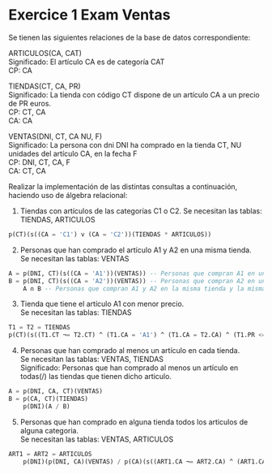 # Exercice 1 Exam Ventas

Se tienen las siguientes relaciones de la base de datos correspondiente:

ARTICULOS(CA, CAT)\
Significado: El artículo CA es de categoría CAT\
CP: CA

TIENDAS(CT, CA, PR)\
Significado: La tienda con código CT dispone de un artículo CA a un precio de PR euros.\
CP: CT, CA\
CA: CA

VENTAS(DNI, CT, CA NU, F)\
Significado: La persona con dni DNI ha comprado en la tienda CT, NU unidades del artículo CA, en la fecha F\
CP: DNI, CT, CA, F\
CA: CT, CA

Realizar la implementación de las distintas consultas a continuación, haciendo uso de álgebra relacional:

1) Tiendas con artículos de las categorías C1 o C2.
Se necesitan las tablas: TIENDAS, ARTICULOS
```sql
p(CT)(s((CA = 'C1') v (CA = 'C2'))(TIENDAS * ARTICULOS))
```

2) Personas que han comprado el artículo A1 y A2 en una misma tienda.\
Se necesitan las tablas: VENTAS
```sql
A = p(DNI, CT)(s((CA = 'A1'))(VENTAS)) -- Personas que compran A1 en una tienda
B = p(DNI, CT)(s((CA = 'A2'))(VENTAS)) -- Personas que compran A2 en una tienda
    A ∩ B -- Personas que compran A1 y A2 en la misma tienda y la misma persona
```

3) Tienda que tiene el artículo A1 con menor precio.\
Se necesitan las tablas: TIENDAS
```sql
T1 = T2 = TIENDAS
p(CT)(s((T1.CT ¬= T2.CT) ^ (T1.CA = 'A1') ^ (T1.CA = T2.CA) ^ (T1.PR <= T2.PR))( T1 x T2))
```

4) Personas que han comprado al menos un artículo en cada tienda.\
Se necesitan las tablas: VENTAS, TIENDAS\
Significado: Personas que han comprado al menos un artículo en todas(/) las tiendas que tienen dicho articulo.
```sql
A = p(DNI, CA, CT)(VENTAS)
B = p(CA, CT)(TIENDAS)
    p(DNI)(A / B)
```

5) Personas que han comprado en alguna tienda todos los articulos de alguna categoria.\
Se necesitan las tablas: VENTAS, ARTICULOS
```sql
ART1 = ART2 = ARTICULOS
    p(DNI)(p(DNI, CA)(VENTAS) / p(CA)(s((ART1.CA ¬= ART2.CA) ^ (ART1.CAT = ART2.CAT))(ART1 x ART2)))
```